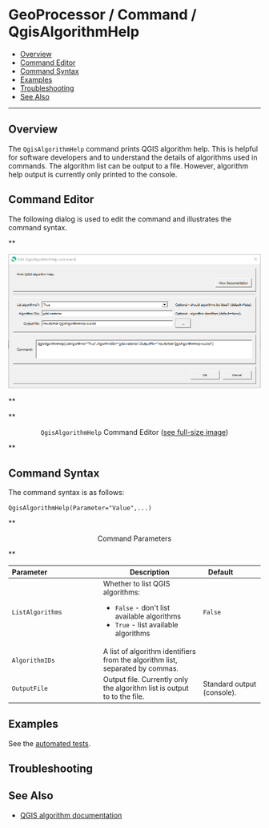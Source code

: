 # GeoProcessor / Command / QgisAlgorithmHelp #

* [Overview](#overview)
* [Command Editor](#command-editor)
* [Command Syntax](#command-syntax)
* [Examples](#examples)
* [Troubleshooting](#troubleshooting)
* [See Also](#see-also)

-------------------------

## Overview ##

The `QgisAlgorithmHelp` command prints QGIS algorithm help.
This is helpful for software developers and to understand the details of algorithms used in commands.
The algorithm list can be output to a file.
However, algorithm help output is currently only printed to the console.

## Command Editor ##

The following dialog is used to edit the command and illustrates the command syntax.

**<p style="text-align: center;">
![QgisAlgorithmHelp](QgisAlgorithmHelp.png)
</p>**

**<p style="text-align: center;">
`QgisAlgorithmHelp` Command Editor (<a href="../QgisAlgorithmHelp.png">see full-size image</a>)
</p>**

## Command Syntax ##

The command syntax is as follows:

```text
QgisAlgorithmHelp(Parameter="Value",...)
```
**<p style="text-align: center;">
Command Parameters
</p>**

| **Parameter**&nbsp;&nbsp;&nbsp;&nbsp;&nbsp;&nbsp;&nbsp;&nbsp;&nbsp;&nbsp;&nbsp;&nbsp;&nbsp;&nbsp;&nbsp;&nbsp;&nbsp;&nbsp;&nbsp;&nbsp;&nbsp;&nbsp;&nbsp;&nbsp;&nbsp;&nbsp; | **Description** | **Default**&nbsp;&nbsp;&nbsp;&nbsp;&nbsp;&nbsp;&nbsp;&nbsp;&nbsp;&nbsp; |
| --------------|-----------------|----------------- |
| `ListAlgorithms` | Whether to list QGIS algorithms:<ul><li>`False` - don't list available algorithms</li><li>`True` - list available algorithms</li></ul> | `False` |
| `AlgorithmIDs` | A list of algorithm identifiers from the algorithm list, separated by commas. | |
| `OutputFile` | Output file.  Currently only the algorithm list is output to to the file. | Standard output (console). |

## Examples ##

See the [automated tests](https://github.com/OpenWaterFoundation/owf-app-geoprocessor-python-test/tree/master/test/commands/QgisAlgorithmHelp).

## Troubleshooting ##

## See Also ##

* [QGIS algorithm documentation](https://docs.qgis.org/latest/en/docs/user_manual/processing_algs/index.html)
